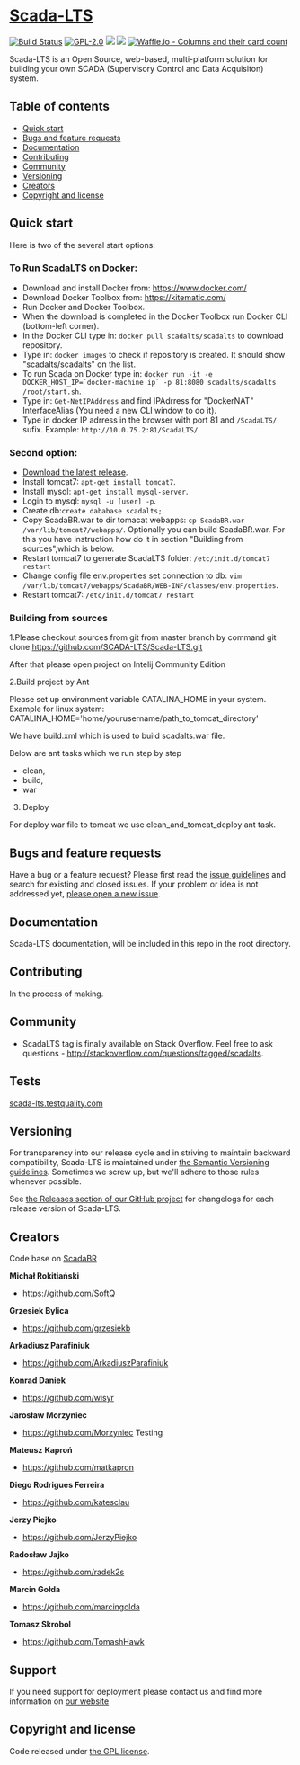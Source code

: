 # [Scada-LTS](http://scada-lts.org)

[![Build Status](https://img.shields.io/travis/grzesiekb/json.svg?style=flat-square)](https://travis-ci.org/sdtabilit/Scada-LTS)
[![GPL-2.0](https://img.shields.io/npm/l/gb-json.svg?style=flat-square)](https://github.com/sdtabilit/Scada-LTS/blob/master-sdtabilit/LICENSE)
[![](https://images.microbadger.com/badges/version/dockergb/scadalts-dev.svg)](https://microbadger.com/images/dockergb/scadalts-dev "Get your own version badge on microbadger.com")
[![](https://images.microbadger.com/badges/image/dockergb/scadalts-dev.svg)](https://microbadger.com/images/dockergb/scadalts-dev "Get your own image badge on microbadger.com")
[![Waffle.io - Columns and their card count](https://badge.waffle.io/SCADA-LTS/User-Management.svg?columns=all)](https://waffle.io/SCADA-LTS/User-Management)

Scada-LTS is an Open Source, web-based, multi-platform solution for building your own SCADA (Supervisory Control and Data Acquisiton) system.


## Table of contents

* [Quick start](#quick-start)
* [Bugs and feature requests](#bugs-and-feature-requests)
* [Documentation](#documentation)
* [Contributing](#contributing)
* [Community](#community)
* [Versioning](#versioning)
* [Creators](#creators)
* [Copyright and license](#copyright-and-license)


## Quick start

Here is two of the several start options:

### To Run ScadaLTS on Docker:
* Download and install Docker from: https://www.docker.com/
* Download Docker Toolbox from: https://kitematic.com/
* Run Docker and Docker Toolbox.
* When the download is completed in the Docker Toolbox run Docker CLI (bottom-left corner).
* In the Docker CLI type in: `docker pull scadalts/scadalts` to download repository.
* Type in: `docker images` to check if repository is created. It should show "scadalts/scadalts" on the list.
* To run Scada on Docker type in: 
``docker run -it -e DOCKER_HOST_IP=`docker-machine ip` -p 81:8080 scadalts/scadalts /root/start.sh``.
* Type in: `Get-NetIPAddress` and find IPAdrress for "DockerNAT" InterfaceAlias (You need a new CLI window to do it).
* Type in docker IP adrress in the browser with port 81 and `/ScadaLTS/` sufix. Example:
`http://10.0.75.2:81/ScadaLTS/`

### Second option:
* [Download the latest release](https://github.com/sdtabilit/Scada-LTS/releases/download/v0.0.6-test-modbus.3.0.2/ScadaBR.war).
* Install tomcat7: `apt-get install tomcat7`.
* Install mysql: `apt-get install mysql-server`.
* Login to mysql: `mysql -u [user] -p`.
* Create db:`create dababase scadalts;`.
* Copy ScadaBR.war to dir tomacat webapps: `cp ScadaBR.war /var/lib/tomcat7/webapps/`.
    Optionally you can build ScadaBR.war. For this you have instruction how do it in section "Building from sources",which is below.
* Restart tomcat7 to generate ScadaLTS folder: `/etc/init.d/tomcat7 restart`
* Change config file env.properties set connection to db: `vim /var/lib/tomcat7/webapps/ScadaBR/WEB-INF/classes/env.properties`.
* Restart tomcat7: `/etc/init.d/tomcat7 restart`


### Building from sources

1.Please checkout sources from git from master branch by command
    git clone https://github.com/SCADA-LTS/Scada-LTS.git

After that please open project on Intelij Community Edition

2.Build project by Ant

Please set up environment variable CATALINA_HOME in your system.
Example for linux system:
CATALINA_HOME='home/yourusername/path_to_tomcat_directory'

We have build.xml which is used to build scadalts.war file.

Below are ant tasks which we run step by step
- clean,
- build,
- war

3. Deploy

For deploy war file to tomcat we use clean_and_tomcat_deploy ant task.

## Bugs and feature requests

Have a bug or a feature request? Please first read the [issue guidelines](https://github.com/twbs/bootstrap/blob/master/CONTRIBUTING.md#using-the-issue-tracker) and search for existing and closed issues. If your problem or idea is not addressed yet, [please open a new issue](https://github.com/sdtabilit/Scada-LTS/issues/new).

## Documentation

Scada-LTS documentation, will be included in this repo in the root directory.


## Contributing

In the process of making.

## Community

* ScadaLTS tag is finally available on Stack Overflow. Feel free to ask questions - http://stackoverflow.com/questions/tagged/scadalts.

## Tests

[scada-lts.testquality.com](https://scada-lts.testquality.com)


## Versioning

For transparency into our release cycle and in striving to maintain backward compatibility, Scada-LTS is maintained under [the Semantic Versioning guidelines](http://semver.org/). Sometimes we screw up, but we'll adhere to those rules whenever possible.

See [the Releases section of our GitHub project](https://github.com/grzesiekb/Scada-LTS/releases) for changelogs for each release version of Scada-LTS. 

## Creators 

Code base on [ScadaBR](https://sourceforge.net/projects/scadabr/?source=directory)

**Michał Rokitiański**

* <https://github.com/SoftQ>

**Grzesiek Bylica**

* <https://github.com/grzesiekb>

**Arkadiusz Parafiniuk**

* <https://github.com/ArkadiuszParafiniuk>

**Konrad Daniek**

* <https://github.com/wisyr>

**Jarosław Morzyniec**

* <https://github.com/Morzyniec> Testing

**Mateusz Kaproń**

* <https://github.com/matkapron>

**Diego Rodrigues Ferreira**

* <https://github.com/katesclau>

**Jerzy Piejko**

* <https://github.com/JerzyPiejko>

**Radosław Jajko**

* <https://github.com/radek2s>

**Marcin Gołda**

* <https://github.com/marcingolda>

**Tomasz Skrobol**

* <https://github.com/TomashHawk>

## Support

If you need support for deployment please contact us and find more information on [our website](http://scada-lts.comhttp://scada-lts.com/#support)


## Copyright and license

Code released under [the GPL license](https://github.com/sdtabilit/Scada-LTS/blob/master-sdtabilit/LICENSE). 

